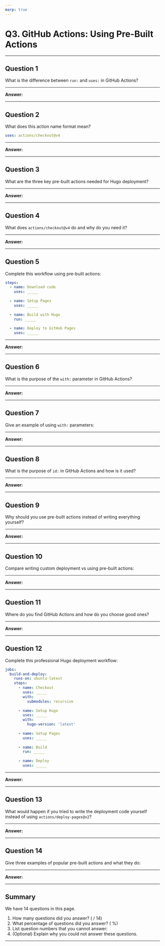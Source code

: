 ```yaml
---
marp: true
---
```


# Q3. GitHub Actions: Using Pre-Built Actions

---

## Question 1

What is the difference between `run:` and `uses:` in GitHub Actions?

---

**Answer:**



---

## Question 2

What does this action name format mean?
```yaml
uses: actions/checkout@v4
```

---

**Answer:**



---

## Question 3

What are the three key pre-built actions needed for Hugo deployment?

---

**Answer:**



---

## Question 4

What does `actions/checkout@v4` do and why do you need it?

---

**Answer:**



---

## Question 5

Complete this workflow using pre-built actions:

```yaml
steps:
  - name: Download code
    uses: _____
  
  - name: Setup Pages
    uses: _____
  
  - name: Build with Hugo
    run: _____
  
  - name: Deploy to GitHub Pages
    uses: _____
```

---

**Answer:**



---

## Question 6

What is the purpose of the `with:` parameter in GitHub Actions?

---

**Answer:**



---

## Question 7

Give an example of using `with:` parameters:

---

**Answer:**



---

## Question 8

What is the purpose of `id:` in GitHub Actions and how is it used?

---

**Answer:**



---

## Question 9

Why should you use pre-built actions instead of writing everything yourself?

---

**Answer:**



---

## Question 10

Compare writing custom deployment vs using pre-built actions:

---

**Answer:**



---

## Question 11

Where do you find GitHub Actions and how do you choose good ones?

---

**Answer:**



---

## Question 12

Complete this professional Hugo deployment workflow:

```yaml
jobs:
  build-and-deploy:
    runs-on: ubuntu-latest
    steps:
      - name: Checkout
        uses: _____
        with:
          submodules: recursive
      
      - name: Setup Hugo
        uses: _____
        with:
          hugo-version: 'latest'
      
      - name: Setup Pages
        uses: _____
      
      - name: Build
        run: _____
      
      - name: Deploy
        uses: _____
```

---

**Answer:**



---

## Question 13

What would happen if you tried to write the deployment code yourself instead of using `actions/deploy-pages@v2`?

---

**Answer:**



---

## Question 14

Give three examples of popular pre-built actions and what they do:

---

**Answer:**



---

## Summary

We have 14 questions in this page.

1. How many questions did you answer? ( / 14)
2. What percentage of questions did you answer? (  %)
3. List question numbers that you cannot answer:
4. (Optional) Explain why you could not answer these questions.

---